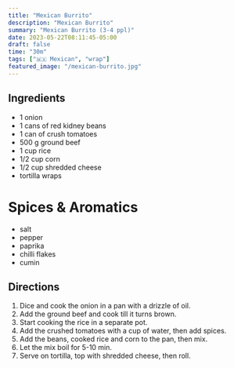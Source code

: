 ```yaml
---
title: "Mexican Burrito"
description: "Mexican Burrito"
summary: "Mexican Burrito (3-4 ppl)"
date: 2023-05-22T08:11:45-05:00
draft: false
time: "30m"
tags: ["🇲🇽 Mexican", "wrap"]
featured_image: "/mexican-burrito.jpg"
---
```


## Ingredients

- 1 onion
- 1 cans of red kidney beans
- 1 can of crush tomatoes
- 500 g ground beef
- 1 cup rice
- 1/2 cup corn
- 1/2 cup shredded cheese
- tortilla wraps

# Spices & Aromatics
- salt
- pepper
- paprika
- chilli flakes
- cumin

## Directions

1. Dice and cook the onion in a pan with a drizzle of oil.
2. Add the ground beef and cook till it turns brown.
3. Start cooking the rice in a separate pot.
4. Add the crushed tomatoes with a cup of water, then add spices.
5. Add the beans, cooked rice and corn to the pan, then mix.
6. Let the mix boil for 5-10 min.
7. Serve on tortilla, top with shredded cheese, then roll.
